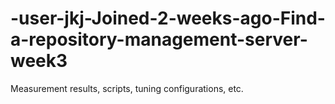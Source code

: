 # -user-jkj-Joined-2-weeks-ago-Find-a-repository-management-server-week3
Measurement results, scripts, tuning configurations, etc.
